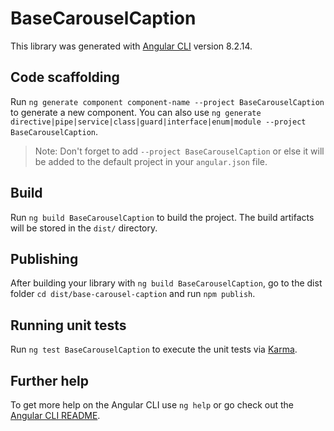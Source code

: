 # BaseCarouselCaption

This library was generated with [Angular CLI](https://github.com/angular/angular-cli) version 8.2.14.

## Code scaffolding

Run `ng generate component component-name --project BaseCarouselCaption` to generate a new component. You can also use `ng generate directive|pipe|service|class|guard|interface|enum|module --project BaseCarouselCaption`.
> Note: Don't forget to add `--project BaseCarouselCaption` or else it will be added to the default project in your `angular.json` file. 

## Build

Run `ng build BaseCarouselCaption` to build the project. The build artifacts will be stored in the `dist/` directory.

## Publishing

After building your library with `ng build BaseCarouselCaption`, go to the dist folder `cd dist/base-carousel-caption` and run `npm publish`.

## Running unit tests

Run `ng test BaseCarouselCaption` to execute the unit tests via [Karma](https://karma-runner.github.io).

## Further help

To get more help on the Angular CLI use `ng help` or go check out the [Angular CLI README](https://github.com/angular/angular-cli/blob/master/README.md).
